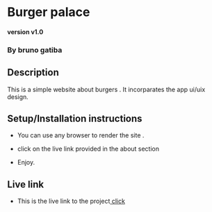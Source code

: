 # Burger palace 

#### version v1.0

### By bruno gatiba 

## Description  
This is a simple website about burgers . It incorparates the app ui/uix design.

## Setup/Installation instructions 
* You can use any browser to render the site .

* click on the live link provided in the about section 
* Enjoy.

## Live link 
* This is the live link to the project<a href="https://ch1n069.github.io/First-repo/"> click </a>
